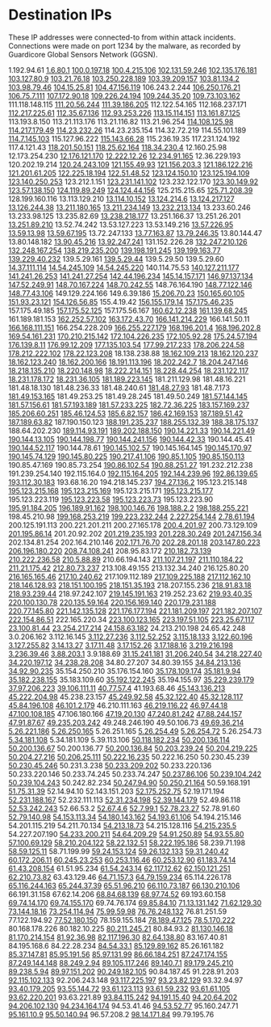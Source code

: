 # Destination IPs

These IP addresses were connected-to from within attack incidents. Connections were made on port 1234 by the malware, as recorded by Guardicore Global Sensors Network (GGSN).

1.192.94.61
[1.6.80.1](https://threatintelligence.guardicore.com/ip/1.6.80.1)
[100.0.197.18](https://threatintelligence.guardicore.com/ip/100.0.197.18)
[100.4.215.106](https://threatintelligence.guardicore.com/ip/100.4.215.106)
[102.131.59.246](https://threatintelligence.guardicore.com/ip/102.131.59.246)
[102.135.176.181](https://threatintelligence.guardicore.com/ip/102.135.176.181)
[103.127.80.9](https://threatintelligence.guardicore.com/ip/103.127.80.9)
[103.21.76.18](https://threatintelligence.guardicore.com/ip/103.21.76.18)
[103.250.228.189](https://threatintelligence.guardicore.com/ip/103.250.228.189)
[103.39.209.157](https://threatintelligence.guardicore.com/ip/103.39.209.157)
[103.81.134.2](https://threatintelligence.guardicore.com/ip/103.81.134.2)
[103.98.79.46](https://threatintelligence.guardicore.com/ip/103.98.79.46)
[104.15.25.81](https://threatintelligence.guardicore.com/ip/104.15.25.81)
[104.47.156.119](https://threatintelligence.guardicore.com/ip/104.47.156.119)
106.243.2.244
[106.250.176.21](https://threatintelligence.guardicore.com/ip/106.250.176.21)
[106.75.7.111](https://threatintelligence.guardicore.com/ip/106.75.7.111)
[107.172.90.18](https://threatintelligence.guardicore.com/ip/107.172.90.18)
[109.226.24.194](https://threatintelligence.guardicore.com/ip/109.226.24.194)
[109.244.35.20](https://threatintelligence.guardicore.com/ip/109.244.35.20)
[109.73.103.162](https://threatintelligence.guardicore.com/ip/109.73.103.162)
111.118.148.115
[111.20.56.244](https://threatintelligence.guardicore.com/ip/111.20.56.244)
[111.39.186.205](https://threatintelligence.guardicore.com/ip/111.39.186.205)
112.122.54.165
112.168.237.171
[112.217.225.61](https://threatintelligence.guardicore.com/ip/112.217.225.61)
[112.35.67.136](https://threatintelligence.guardicore.com/ip/112.35.67.136)
[112.93.253.226](https://threatintelligence.guardicore.com/ip/112.93.253.226)
[113.15.114.151](https://threatintelligence.guardicore.com/ip/113.15.114.151)
[113.161.87.125](https://threatintelligence.guardicore.com/ip/113.161.87.125)
113.193.8.150
113.21.113.176
113.21.116.82
113.21.96.254
[114.108.125.98](https://threatintelligence.guardicore.com/ip/114.108.125.98)
[114.217.179.49](https://threatintelligence.guardicore.com/ip/114.217.179.49)
[114.23.232.26](https://threatintelligence.guardicore.com/ip/114.23.232.26)
114.23.235.154
114.32.72.219
114.55.101.189
[114.7.145.103](https://threatintelligence.guardicore.com/ip/114.7.145.103)
115.127.96.222
[115.143.66.28](https://threatintelligence.guardicore.com/ip/115.143.66.28)
115.236.19.35
117.231.124.192
117.4.121.43
[118.201.50.151](https://threatintelligence.guardicore.com/ip/118.201.50.151)
[118.25.62.164](https://threatintelligence.guardicore.com/ip/118.25.62.164)
[118.34.230.4](https://threatintelligence.guardicore.com/ip/118.34.230.4)
12.160.25.98
12.173.254.230
[12.176.121.170](https://threatintelligence.guardicore.com/ip/12.176.121.170)
[12.222.12.26](https://threatintelligence.guardicore.com/ip/12.222.12.26)
[12.234.91.165](https://threatintelligence.guardicore.com/ip/12.234.91.165)
12.36.229.193
120.202.19.214
[120.24.243.109](https://threatintelligence.guardicore.com/ip/120.24.243.109)
[121.155.49.93](https://threatintelligence.guardicore.com/ip/121.155.49.93)
[121.156.203.3](https://threatintelligence.guardicore.com/ip/121.156.203.3)
[121.186.122.216](https://threatintelligence.guardicore.com/ip/121.186.122.216)
[121.201.61.205](https://threatintelligence.guardicore.com/ip/121.201.61.205)
[122.225.18.194](https://threatintelligence.guardicore.com/ip/122.225.18.194)
[122.51.48.52](https://threatintelligence.guardicore.com/ip/122.51.48.52)
[123.124.150.10](https://threatintelligence.guardicore.com/ip/123.124.150.10)
[123.125.194.109](https://threatintelligence.guardicore.com/ip/123.125.194.109)
[123.140.250.253](https://threatintelligence.guardicore.com/ip/123.140.250.253)
123.212.1.151
[123.231.141.102](https://threatintelligence.guardicore.com/ip/123.231.141.102)
123.232.122.170
[123.30.149.92](https://threatintelligence.guardicore.com/ip/123.30.149.92)
[123.57.138.150](https://threatintelligence.guardicore.com/ip/123.57.138.150)
[124.119.89.249](https://threatintelligence.guardicore.com/ip/124.119.89.249)
[124.124.44.156](https://threatintelligence.guardicore.com/ip/124.124.44.156)
125.215.215.65
[125.71.208.39](https://threatintelligence.guardicore.com/ip/125.71.208.39)
128.199.160.116
13.113.129.210
[13.114.10.152](https://threatintelligence.guardicore.com/ip/13.114.10.152)
[13.124.214.6](https://threatintelligence.guardicore.com/ip/13.124.214.6)
[13.124.217.127](https://threatintelligence.guardicore.com/ip/13.124.217.127)
[13.126.244.38](https://threatintelligence.guardicore.com/ip/13.126.244.38)
[13.211.180.165](https://threatintelligence.guardicore.com/ip/13.211.180.165)
[13.211.234.149](https://threatintelligence.guardicore.com/ip/13.211.234.149)
[13.232.213.134](https://threatintelligence.guardicore.com/ip/13.232.213.134)
13.233.60.246
13.233.98.125
13.235.82.69
[13.238.218.177](https://threatintelligence.guardicore.com/ip/13.238.218.177)
13.251.166.37
13.251.26.201
[13.251.89.210](https://threatintelligence.guardicore.com/ip/13.251.89.210)
13.52.74.242
13.53.127.223
13.53.149.216
[13.57.226.95](https://threatintelligence.guardicore.com/ip/13.57.226.95)
[13.59.13.98](https://threatintelligence.guardicore.com/ip/13.59.13.98)
[13.59.67.195](https://threatintelligence.guardicore.com/ip/13.59.67.195)
13.72.247.133
[13.77.163.87](https://threatintelligence.guardicore.com/ip/13.77.163.87)
[13.79.246.35](https://threatintelligence.guardicore.com/ip/13.79.246.35)
13.80.144.47
13.80.148.182
[13.90.45.216](https://threatintelligence.guardicore.com/ip/13.90.45.216)
[13.92.247.241](https://threatintelligence.guardicore.com/ip/13.92.247.241)
131.152.226.28
[132.247.210.126](https://threatintelligence.guardicore.com/ip/132.247.210.126)
[132.248.167.254](https://threatintelligence.guardicore.com/ip/132.248.167.254)
[138.219.235.200](https://threatintelligence.guardicore.com/ip/138.219.235.200)
[139.198.191.245](https://threatintelligence.guardicore.com/ip/139.198.191.245)
[139.199.163.77](https://threatintelligence.guardicore.com/ip/139.199.163.77)
[139.229.40.232](https://threatintelligence.guardicore.com/ip/139.229.40.232)
139.5.29.161
[139.5.29.44](https://threatintelligence.guardicore.com/ip/139.5.29.44)
139.5.29.50
139.5.29.60
[14.37.111.114](https://threatintelligence.guardicore.com/ip/14.37.111.114)
[14.54.245.109](https://threatintelligence.guardicore.com/ip/14.54.245.109)
[14.54.245.220](https://threatintelligence.guardicore.com/ip/14.54.245.220)
140.114.75.53
[140.127.211.177](https://threatintelligence.guardicore.com/ip/140.127.211.177)
[141.241.26.253](https://threatintelligence.guardicore.com/ip/141.241.26.253)
[141.241.27.254](https://threatintelligence.guardicore.com/ip/141.241.27.254)
[142.44.196.234](https://threatintelligence.guardicore.com/ip/142.44.196.234)
[145.14.157.171](https://threatintelligence.guardicore.com/ip/145.14.157.171)
[146.97.137.134](https://threatintelligence.guardicore.com/ip/146.97.137.134)
[147.52.249.91](https://threatintelligence.guardicore.com/ip/147.52.249.91)
[148.70.167.224](https://threatintelligence.guardicore.com/ip/148.70.167.224)
[148.70.242.55](https://threatintelligence.guardicore.com/ip/148.70.242.55)
148.76.164.190
[148.77.122.146](https://threatintelligence.guardicore.com/ip/148.77.122.146)
[148.77.43.106](https://threatintelligence.guardicore.com/ip/148.77.43.106)
149.129.224.166
149.6.39.186
[15.206.70.23](https://threatintelligence.guardicore.com/ip/15.206.70.23)
[150.165.60.105](https://threatintelligence.guardicore.com/ip/150.165.60.105)
[151.93.23.121](https://threatintelligence.guardicore.com/ip/151.93.23.121)
[154.126.56.85](https://threatintelligence.guardicore.com/ip/154.126.56.85)
155.4.19.42
[156.155.179.14](https://threatintelligence.guardicore.com/ip/156.155.179.14)
[157.175.46.235](https://threatintelligence.guardicore.com/ip/157.175.46.235)
157.175.49.185
[157.175.52.125](https://threatintelligence.guardicore.com/ip/157.175.52.125)
157.175.56.167
[160.62.12.238](https://threatintelligence.guardicore.com/ip/160.62.12.238)
[161.139.68.245](https://threatintelligence.guardicore.com/ip/161.139.68.245)
161.189.181.153
[162.252.57.102](https://threatintelligence.guardicore.com/ip/162.252.57.102)
[163.172.43.70](https://threatintelligence.guardicore.com/ip/163.172.43.70)
[166.141.214.229](https://threatintelligence.guardicore.com/ip/166.141.214.229)
166.141.50.11
[166.168.111.151](https://threatintelligence.guardicore.com/ip/166.168.111.151)
166.254.228.209
[166.255.227.179](https://threatintelligence.guardicore.com/ip/166.255.227.179)
[168.196.201.4](https://threatintelligence.guardicore.com/ip/168.196.201.4)
[168.196.202.8](https://threatintelligence.guardicore.com/ip/168.196.202.8)
[169.54.161.231](https://threatintelligence.guardicore.com/ip/169.54.161.231)
[170.210.215.142](https://threatintelligence.guardicore.com/ip/170.210.215.142)
[172.104.226.235](https://threatintelligence.guardicore.com/ip/172.104.226.235)
[172.105.92.28](https://threatintelligence.guardicore.com/ip/172.105.92.28)
[175.24.57.194](https://threatintelligence.guardicore.com/ip/175.24.57.194)
[176.139.8.11](https://threatintelligence.guardicore.com/ip/176.139.8.11)
[176.99.12.209](https://threatintelligence.guardicore.com/ip/176.99.12.209)
[177.135.103.54](https://threatintelligence.guardicore.com/ip/177.135.103.54)
[177.99.217.233](https://threatintelligence.guardicore.com/ip/177.99.217.233)
[178.206.224.58](https://threatintelligence.guardicore.com/ip/178.206.224.58)
[178.212.222.102](https://threatintelligence.guardicore.com/ip/178.212.222.102)
[178.22.123.208](https://threatintelligence.guardicore.com/ip/178.22.123.208)
18.138.238.88
[18.162.109.213](https://threatintelligence.guardicore.com/ip/18.162.109.213)
[18.162.120.237](https://threatintelligence.guardicore.com/ip/18.162.120.237)
[18.162.123.240](https://threatintelligence.guardicore.com/ip/18.162.123.240)
[18.162.200.166](https://threatintelligence.guardicore.com/ip/18.162.200.166)
[18.191.113.196](https://threatintelligence.guardicore.com/ip/18.191.113.196)
[18.202.242.7](https://threatintelligence.guardicore.com/ip/18.202.242.7)
[18.204.247.146](https://threatintelligence.guardicore.com/ip/18.204.247.146)
[18.218.135.210](https://threatintelligence.guardicore.com/ip/18.218.135.210)
[18.220.148.98](https://threatintelligence.guardicore.com/ip/18.220.148.98)
[18.222.214.151](https://threatintelligence.guardicore.com/ip/18.222.214.151)
[18.228.44.254](https://threatintelligence.guardicore.com/ip/18.228.44.254)
[18.231.122.117](https://threatintelligence.guardicore.com/ip/18.231.122.117)
[18.231.178.172](https://threatintelligence.guardicore.com/ip/18.231.178.172)
[18.231.36.105](https://threatintelligence.guardicore.com/ip/18.231.36.105)
[181.189.223.145](https://threatintelligence.guardicore.com/ip/181.189.223.145)
181.211.129.98
181.48.16.221
181.48.18.130
181.48.236.33
181.48.240.61
[181.48.27.93](https://threatintelligence.guardicore.com/ip/181.48.27.93)
181.48.7.173
[181.49.153.165](https://threatintelligence.guardicore.com/ip/181.49.153.165)
181.49.253.25
181.49.28.245
181.49.50.249
[181.57.144.145](https://threatintelligence.guardicore.com/ip/181.57.144.145)
[181.57.156.61](https://threatintelligence.guardicore.com/ip/181.57.156.61)
[181.57.193.189](https://threatintelligence.guardicore.com/ip/181.57.193.189)
[181.57.233.225](https://threatintelligence.guardicore.com/ip/181.57.233.225)
[182.72.36.225](https://threatintelligence.guardicore.com/ip/182.72.36.225)
[183.157.169.237](https://threatintelligence.guardicore.com/ip/183.157.169.237)
[185.206.60.251](https://threatintelligence.guardicore.com/ip/185.206.60.251)
[185.46.124.53](https://threatintelligence.guardicore.com/ip/185.46.124.53)
[185.6.82.157](https://threatintelligence.guardicore.com/ip/185.6.82.157)
[186.42.169.153](https://threatintelligence.guardicore.com/ip/186.42.169.153)
[187.189.51.42](https://threatintelligence.guardicore.com/ip/187.189.51.42)
[187.189.63.82](https://threatintelligence.guardicore.com/ip/187.189.63.82)
187.190.150.123
[188.191.235.237](https://threatintelligence.guardicore.com/ip/188.191.235.237)
[188.255.132.39](https://threatintelligence.guardicore.com/ip/188.255.132.39)
[188.38.175.137](https://threatintelligence.guardicore.com/ip/188.38.175.137)
188.64.202.230
[189.114.93.191](https://threatintelligence.guardicore.com/ip/189.114.93.191)
[189.202.188.150](https://threatintelligence.guardicore.com/ip/189.202.188.150)
[190.14.221.33](https://threatintelligence.guardicore.com/ip/190.14.221.33)
[190.14.221.49](https://threatintelligence.guardicore.com/ip/190.14.221.49)
[190.144.13.105](https://threatintelligence.guardicore.com/ip/190.144.13.105)
[190.144.198.77](https://threatintelligence.guardicore.com/ip/190.144.198.77)
[190.144.241.156](https://threatintelligence.guardicore.com/ip/190.144.241.156)
[190.144.42.33](https://threatintelligence.guardicore.com/ip/190.144.42.33)
190.144.45.41
[190.144.52.117](https://threatintelligence.guardicore.com/ip/190.144.52.117)
190.144.78.61
[190.145.102.57](https://threatintelligence.guardicore.com/ip/190.145.102.57)
190.145.164.145
[190.145.170.97](https://threatintelligence.guardicore.com/ip/190.145.170.97)
[190.145.74.129](https://threatintelligence.guardicore.com/ip/190.145.74.129)
[190.145.80.225](https://threatintelligence.guardicore.com/ip/190.145.80.225)
[190.217.41.106](https://threatintelligence.guardicore.com/ip/190.217.41.106)
[190.85.1.105](https://threatintelligence.guardicore.com/ip/190.85.1.105)
[190.85.150.113](https://threatintelligence.guardicore.com/ip/190.85.150.113)
190.85.47.169
190.85.73.254
[190.86.102.54](https://threatintelligence.guardicore.com/ip/190.86.102.54)
[190.88.251.27](https://threatintelligence.guardicore.com/ip/190.88.251.27)
191.232.212.238
191.239.254.140
192.115.164.0
[192.115.164.205](https://threatintelligence.guardicore.com/ip/192.115.164.205)
[192.144.239.96](https://threatintelligence.guardicore.com/ip/192.144.239.96)
[192.86.139.65](https://threatintelligence.guardicore.com/ip/192.86.139.65)
[193.112.30.183](https://threatintelligence.guardicore.com/ip/193.112.30.183)
193.68.16.20
194.218.145.237
[194.27.136.2](https://threatintelligence.guardicore.com/ip/194.27.136.2)
195.123.215.148
[195.123.215.168](https://threatintelligence.guardicore.com/ip/195.123.215.168)
[195.123.215.169](https://threatintelligence.guardicore.com/ip/195.123.215.169)
195.123.215.171
[195.123.215.177](https://threatintelligence.guardicore.com/ip/195.123.215.177)
195.123.223.119
[195.123.223.58](https://threatintelligence.guardicore.com/ip/195.123.223.58)
[195.123.223.73](https://threatintelligence.guardicore.com/ip/195.123.223.73)
195.123.223.90
[195.91.184.205](https://threatintelligence.guardicore.com/ip/195.91.184.205)
[196.189.91.162](https://threatintelligence.guardicore.com/ip/196.189.91.162)
[198.100.146.76](https://threatintelligence.guardicore.com/ip/198.100.146.76)
[198.188.2.2](https://threatintelligence.guardicore.com/ip/198.188.2.2)
[198.188.255.221](https://threatintelligence.guardicore.com/ip/198.188.255.221)
198.45.210.98
[199.168.253.219](https://threatintelligence.guardicore.com/ip/199.168.253.219)
[199.223.232.244](https://threatintelligence.guardicore.com/ip/199.223.232.244)
[2.227.254.144](https://threatintelligence.guardicore.com/ip/2.227.254.144)
[2.78.61.194](https://threatintelligence.guardicore.com/ip/2.78.61.194)
200.125.191.113
200.221.201.211
200.27.165.178
[200.4.201.97](https://threatintelligence.guardicore.com/ip/200.4.201.97)
200.73.129.109
[201.195.86.14](https://threatintelligence.guardicore.com/ip/201.195.86.14)
201.20.92.202
[201.219.235.193](https://threatintelligence.guardicore.com/ip/201.219.235.193)
[201.228.30.249](https://threatintelligence.guardicore.com/ip/201.228.30.249)
[201.247.156.34](https://threatintelligence.guardicore.com/ip/201.247.156.34)
202.134.81.254
202.164.210.146
[202.171.76.70](https://threatintelligence.guardicore.com/ip/202.171.76.70)
[202.28.201.18](https://threatintelligence.guardicore.com/ip/202.28.201.18)
[203.147.80.223](https://threatintelligence.guardicore.com/ip/203.147.80.223)
[206.196.180.220](https://threatintelligence.guardicore.com/ip/206.196.180.220)
[208.74.108.241](https://threatintelligence.guardicore.com/ip/208.74.108.241)
208.95.83.172
[210.182.73.139](https://threatintelligence.guardicore.com/ip/210.182.73.139)
[210.222.236.58](https://threatintelligence.guardicore.com/ip/210.222.236.58)
[210.5.88.89](https://threatintelligence.guardicore.com/ip/210.5.88.89)
210.66.194.143
[211.107.21.197](https://threatintelligence.guardicore.com/ip/211.107.21.197)
[211.110.184.22](https://threatintelligence.guardicore.com/ip/211.110.184.22)
[211.21.175.42](https://threatintelligence.guardicore.com/ip/211.21.175.42)
[212.80.73.237](https://threatintelligence.guardicore.com/ip/212.80.73.237)
213.108.49.155
213.132.34.240
216.125.80.20
[216.165.165.46](https://threatintelligence.guardicore.com/ip/216.165.165.46)
[217.10.240.62](https://threatintelligence.guardicore.com/ip/217.10.240.62)
217.109.112.189
[217.109.225.188](https://threatintelligence.guardicore.com/ip/217.109.225.188)
[217.112.162.10](https://threatintelligence.guardicore.com/ip/217.112.162.10)
[218.146.128.93](https://threatintelligence.guardicore.com/ip/218.146.128.93)
[218.151.100.195](https://threatintelligence.guardicore.com/ip/218.151.100.195)
[218.151.35.193](https://threatintelligence.guardicore.com/ip/218.151.35.193)
218.207.155.236
[218.91.83.18](https://threatintelligence.guardicore.com/ip/218.91.83.18)
[218.93.239.44](https://threatintelligence.guardicore.com/ip/218.93.239.44)
218.97.242.107
[219.145.191.163](https://threatintelligence.guardicore.com/ip/219.145.191.163)
219.252.23.62
[219.93.40.35](https://threatintelligence.guardicore.com/ip/219.93.40.35)
[220.100.130.78](https://threatintelligence.guardicore.com/ip/220.100.130.78)
[220.135.59.164](https://threatintelligence.guardicore.com/ip/220.135.59.164)
[220.156.169.140](https://threatintelligence.guardicore.com/ip/220.156.169.140)
[220.179.231.188](https://threatintelligence.guardicore.com/ip/220.179.231.188)
[220.77.145.80](https://threatintelligence.guardicore.com/ip/220.77.145.80)
[221.142.135.128](https://threatintelligence.guardicore.com/ip/221.142.135.128)
[221.176.177.194](https://threatintelligence.guardicore.com/ip/221.176.177.194)
[221.181.209.197](https://threatintelligence.guardicore.com/ip/221.181.209.197)
[221.182.207.107](https://threatintelligence.guardicore.com/ip/221.182.207.107)
[222.154.86.51](https://threatintelligence.guardicore.com/ip/222.154.86.51)
222.165.220.34
[223.100.123.165](https://threatintelligence.guardicore.com/ip/223.100.123.165)
[223.197.51.105](https://threatintelligence.guardicore.com/ip/223.197.51.105)
[223.25.67.117](https://threatintelligence.guardicore.com/ip/223.25.67.117)
[23.100.81.44](https://threatintelligence.guardicore.com/ip/23.100.81.44)
[23.254.217.214](https://threatintelligence.guardicore.com/ip/23.254.217.214)
[24.158.63.182](https://threatintelligence.guardicore.com/ip/24.158.63.182)
24.213.210.198
24.65.42.248
3.0.206.162
3.112.16.145
[3.112.27.236](https://threatintelligence.guardicore.com/ip/3.112.27.236)
[3.112.52.252](https://threatintelligence.guardicore.com/ip/3.112.52.252)
[3.115.18.133](https://threatintelligence.guardicore.com/ip/3.115.18.133)
[3.122.60.196](https://threatintelligence.guardicore.com/ip/3.122.60.196)
[3.127.255.82](https://threatintelligence.guardicore.com/ip/3.127.255.82)
[3.14.13.27](https://threatintelligence.guardicore.com/ip/3.14.13.27)
[3.17.11.48](https://threatintelligence.guardicore.com/ip/3.17.11.48)
[3.17.152.26](https://threatintelligence.guardicore.com/ip/3.17.152.26)
[3.17.188.16](https://threatintelligence.guardicore.com/ip/3.17.188.16)
[3.219.216.198](https://threatintelligence.guardicore.com/ip/3.219.216.198)
[3.236.39.46](https://threatintelligence.guardicore.com/ip/3.236.39.46)
[3.88.203.1](https://threatintelligence.guardicore.com/ip/3.88.203.1)
3.9.188.69
[31.15.241.181](https://threatintelligence.guardicore.com/ip/31.15.241.181)
[31.206.240.54](https://threatintelligence.guardicore.com/ip/31.206.240.54)
[34.218.227.40](https://threatintelligence.guardicore.com/ip/34.218.227.40)
[34.220.197.12](https://threatintelligence.guardicore.com/ip/34.220.197.12)
[34.238.28.208](https://threatintelligence.guardicore.com/ip/34.238.28.208)
34.80.27.207
34.80.39.155
[34.84.213.136](https://threatintelligence.guardicore.com/ip/34.84.213.136)
[34.92.90.235](https://threatintelligence.guardicore.com/ip/34.92.90.235)
35.154.250.210
35.176.154.160
[35.178.109.174](https://threatintelligence.guardicore.com/ip/35.178.109.174)
[35.181.9.94](https://threatintelligence.guardicore.com/ip/35.181.9.94)
[35.182.238.155](https://threatintelligence.guardicore.com/ip/35.182.238.155)
35.183.109.60
[35.192.122.245](https://threatintelligence.guardicore.com/ip/35.192.122.245)
35.194.155.97
[35.229.239.179](https://threatintelligence.guardicore.com/ip/35.229.239.179)
[37.97.206.223](https://threatintelligence.guardicore.com/ip/37.97.206.223)
[39.106.111.11](https://threatintelligence.guardicore.com/ip/39.106.111.11)
[40.77.57.4](https://threatintelligence.guardicore.com/ip/40.77.57.4)
41.193.68.46
[45.143.136.213](https://threatintelligence.guardicore.com/ip/45.143.136.213)
[45.222.204.98](https://threatintelligence.guardicore.com/ip/45.222.204.98)
45.238.23.157
[45.249.92.58](https://threatintelligence.guardicore.com/ip/45.249.92.58)
[45.32.122.40](https://threatintelligence.guardicore.com/ip/45.32.122.40)
[45.32.128.117](https://threatintelligence.guardicore.com/ip/45.32.128.117)
[45.84.196.108](https://threatintelligence.guardicore.com/ip/45.84.196.108)
[46.101.2.179](https://threatintelligence.guardicore.com/ip/46.101.2.179)
46.210.111.163
[46.219.116.22](https://threatintelligence.guardicore.com/ip/46.219.116.22)
[46.97.44.18](https://threatintelligence.guardicore.com/ip/46.97.44.18)
[47.100.108.185](https://threatintelligence.guardicore.com/ip/47.100.108.185)
47.106.180.166
[47.19.20.130](https://threatintelligence.guardicore.com/ip/47.19.20.130)
[47.240.81.242](https://threatintelligence.guardicore.com/ip/47.240.81.242)
[47.88.244.157](https://threatintelligence.guardicore.com/ip/47.88.244.157)
[47.91.87.67](https://threatintelligence.guardicore.com/ip/47.91.87.67)
[49.235.203.242](https://threatintelligence.guardicore.com/ip/49.235.203.242)
49.248.246.190
49.50.106.73
[49.69.36.214](https://threatintelligence.guardicore.com/ip/49.69.36.214)
[5.26.221.186](https://threatintelligence.guardicore.com/ip/5.26.221.186)
[5.26.250.165](https://threatintelligence.guardicore.com/ip/5.26.250.165)
5.26.251.165
[5.26.254.49](https://threatintelligence.guardicore.com/ip/5.26.254.49)
[5.26.254.72](https://threatintelligence.guardicore.com/ip/5.26.254.72)
5.26.254.73
[5.34.181.108](https://threatintelligence.guardicore.com/ip/5.34.181.108)
5.34.181.109
5.39.113.106
[50.118.182.234](https://threatintelligence.guardicore.com/ip/50.118.182.234)
[50.200.136.114](https://threatintelligence.guardicore.com/ip/50.200.136.114)
[50.200.136.67](https://threatintelligence.guardicore.com/ip/50.200.136.67)
50.200.136.77
[50.200.136.84](https://threatintelligence.guardicore.com/ip/50.200.136.84)
[50.203.239.24](https://threatintelligence.guardicore.com/ip/50.203.239.24)
[50.204.219.225](https://threatintelligence.guardicore.com/ip/50.204.219.225)
[50.204.27.216](https://threatintelligence.guardicore.com/ip/50.204.27.216)
[50.206.25.111](https://threatintelligence.guardicore.com/ip/50.206.25.111)
[50.222.16.235](https://threatintelligence.guardicore.com/ip/50.222.16.235)
50.222.16.250
50.230.45.239
[50.230.45.246](https://threatintelligence.guardicore.com/ip/50.230.45.246)
50.231.3.238
[50.233.209.202](https://threatintelligence.guardicore.com/ip/50.233.209.202)
50.233.220.136
50.233.220.146
50.233.74.245
50.233.74.247
[50.237.86.106](https://threatintelligence.guardicore.com/ip/50.237.86.106)
[50.239.104.242](https://threatintelligence.guardicore.com/ip/50.239.104.242)
[50.239.104.243](https://threatintelligence.guardicore.com/ip/50.239.104.243)
50.242.82.234
[50.247.94.90](https://threatintelligence.guardicore.com/ip/50.247.94.90)
[50.250.21.164](https://threatintelligence.guardicore.com/ip/50.250.21.164)
50.59.168.191
[51.75.31.39](https://threatintelligence.guardicore.com/ip/51.75.31.39)
52.14.94.10
52.143.151.203
[52.175.252.75](https://threatintelligence.guardicore.com/ip/52.175.252.75)
52.19.171.194
[52.231.188.167](https://threatintelligence.guardicore.com/ip/52.231.188.167)
52.232.111.113
[52.31.234.198](https://threatintelligence.guardicore.com/ip/52.31.234.198)
[52.39.144.179](https://threatintelligence.guardicore.com/ip/52.39.144.179)
52.49.86.118
[52.53.242.243](https://threatintelligence.guardicore.com/ip/52.53.242.243)
52.66.53.2
[52.67.4.6](https://threatintelligence.guardicore.com/ip/52.67.4.6)
[52.7.99.1](https://threatintelligence.guardicore.com/ip/52.7.99.1)
[52.78.23.27](https://threatintelligence.guardicore.com/ip/52.78.23.27)
52.78.91.60
[52.79.140.98](https://threatintelligence.guardicore.com/ip/52.79.140.98)
[54.153.113.34](https://threatintelligence.guardicore.com/ip/54.153.113.34)
[54.180.143.162](https://threatintelligence.guardicore.com/ip/54.180.143.162)
[54.193.61.106](https://threatintelligence.guardicore.com/ip/54.193.61.106)
54.194.215.146
54.201.115.219
54.211.70.134
[54.213.18.73](https://threatintelligence.guardicore.com/ip/54.213.18.73)
54.215.128.116
[54.215.235.5](https://threatintelligence.guardicore.com/ip/54.215.235.5)
54.227.207.190
[54.233.200.211](https://threatintelligence.guardicore.com/ip/54.233.200.211)
[54.64.209.29](https://threatintelligence.guardicore.com/ip/54.64.209.29)
[54.91.250.89](https://threatintelligence.guardicore.com/ip/54.91.250.89)
[54.93.55.80](https://threatintelligence.guardicore.com/ip/54.93.55.80)
[57.100.69.129](https://threatintelligence.guardicore.com/ip/57.100.69.129)
[58.210.204.122](https://threatintelligence.guardicore.com/ip/58.210.204.122)
[58.22.132.51](https://threatintelligence.guardicore.com/ip/58.22.132.51)
[58.222.195.186](https://threatintelligence.guardicore.com/ip/58.222.195.186)
58.239.71.198
[58.59.125.11](https://threatintelligence.guardicore.com/ip/58.59.125.11)
58.71.199.99
[59.24.153.124](https://threatintelligence.guardicore.com/ip/59.24.153.124)
[59.26.132.133](https://threatintelligence.guardicore.com/ip/59.26.132.133)
[59.31.240.42](https://threatintelligence.guardicore.com/ip/59.31.240.42)
[60.172.206.11](https://threatintelligence.guardicore.com/ip/60.172.206.11)
[60.245.23.253](https://threatintelligence.guardicore.com/ip/60.245.23.253)
[60.253.116.46](https://threatintelligence.guardicore.com/ip/60.253.116.46)
[60.253.12.90](https://threatintelligence.guardicore.com/ip/60.253.12.90)
[61.183.74.14](https://threatintelligence.guardicore.com/ip/61.183.74.14)
[61.43.208.154](https://threatintelligence.guardicore.com/ip/61.43.208.154)
61.51.95.234
[61.54.243.14](https://threatintelligence.guardicore.com/ip/61.54.243.14)
[62.117.12.62](https://threatintelligence.guardicore.com/ip/62.117.12.62)
[62.150.121.251](https://threatintelligence.guardicore.com/ip/62.150.121.251)
[62.210.73.82](https://threatintelligence.guardicore.com/ip/62.210.73.82)
63.43.129.46
[64.71.157.3](https://threatintelligence.guardicore.com/ip/64.71.157.3)
[64.79.159.234](https://threatintelligence.guardicore.com/ip/64.79.159.234)
65.114.226.178
[65.116.244.163](https://threatintelligence.guardicore.com/ip/65.116.244.163)
[65.244.37.39](https://threatintelligence.guardicore.com/ip/65.244.37.39)
[65.51.96.210](https://threatintelligence.guardicore.com/ip/65.51.96.210)
[66.110.73.187](https://threatintelligence.guardicore.com/ip/66.110.73.187)
[66.130.210.106](https://threatintelligence.guardicore.com/ip/66.130.210.106)
66.191.31.158
67.62.14.206
[68.84.68.139](https://threatintelligence.guardicore.com/ip/68.84.68.139)
[68.97.74.52](https://threatintelligence.guardicore.com/ip/68.97.74.52)
69.193.60.158
[69.74.14.170](https://threatintelligence.guardicore.com/ip/69.74.14.170)
[69.74.155.170](https://threatintelligence.guardicore.com/ip/69.74.155.170)
69.74.76.174
[69.85.84.10](https://threatintelligence.guardicore.com/ip/69.85.84.10)
[71.13.131.142](https://threatintelligence.guardicore.com/ip/71.13.131.142)
[71.62.129.30](https://threatintelligence.guardicore.com/ip/71.62.129.30)
[73.144.18.16](https://threatintelligence.guardicore.com/ip/73.144.18.16)
[73.254.114.94](https://threatintelligence.guardicore.com/ip/73.254.114.94)
[75.99.59.98](https://threatintelligence.guardicore.com/ip/75.99.59.98)
[76.76.248.132](https://threatintelligence.guardicore.com/ip/76.76.248.132)
76.81.251.59
77.122.194.92
[77.52.180.150](https://threatintelligence.guardicore.com/ip/77.52.180.150)
78.159.155.184
[78.189.47.125](https://threatintelligence.guardicore.com/ip/78.189.47.125)
[78.5.170.222](https://threatintelligence.guardicore.com/ip/78.5.170.222)
80.168.178.226
80.182.10.225
[80.211.245.21](https://threatintelligence.guardicore.com/ip/80.211.245.21)
80.84.93.2
[81.130.146.18](https://threatintelligence.guardicore.com/ip/81.130.146.18)
[81.170.214.154](https://threatintelligence.guardicore.com/ip/81.170.214.154)
[81.92.36.98](https://threatintelligence.guardicore.com/ip/81.92.36.98)
[82.117.196.30](https://threatintelligence.guardicore.com/ip/82.117.196.30)
[82.64.138.80](https://threatintelligence.guardicore.com/ip/82.64.138.80)
83.167.40.81
84.195.168.6
84.22.28.234
[84.54.33.1](https://threatintelligence.guardicore.com/ip/84.54.33.1)
[85.129.89.162](https://threatintelligence.guardicore.com/ip/85.129.89.162)
85.26.161.182
[85.37.147.81](https://threatintelligence.guardicore.com/ip/85.37.147.81)
[85.95.191.56](https://threatintelligence.guardicore.com/ip/85.95.191.56)
[85.97.131.99](https://threatintelligence.guardicore.com/ip/85.97.131.99)
[86.66.184.251](https://threatintelligence.guardicore.com/ip/86.66.184.251)
[87.247.174.155](https://threatintelligence.guardicore.com/ip/87.247.174.155)
[87.249.144.148](https://threatintelligence.guardicore.com/ip/87.249.144.148)
[88.249.2.94](https://threatintelligence.guardicore.com/ip/88.249.2.94)
[89.105.117.246](https://threatintelligence.guardicore.com/ip/89.105.117.246)
[89.140.7.1](https://threatintelligence.guardicore.com/ip/89.140.7.1)
[89.179.245.210](https://threatintelligence.guardicore.com/ip/89.179.245.210)
[89.238.5.94](https://threatintelligence.guardicore.com/ip/89.238.5.94)
[89.97.151.202](https://threatintelligence.guardicore.com/ip/89.97.151.202)
[90.249.182.105](https://threatintelligence.guardicore.com/ip/90.249.182.105)
90.84.187.45
91.228.91.203
[92.115.102.133](https://threatintelligence.guardicore.com/ip/92.115.102.133)
92.206.243.148
[93.117.225.197](https://threatintelligence.guardicore.com/ip/93.117.225.197)
[93.23.82.129](https://threatintelligence.guardicore.com/ip/93.23.82.129)
93.32.94.97
[93.40.179.205](https://threatintelligence.guardicore.com/ip/93.40.179.205)
[93.55.144.72](https://threatintelligence.guardicore.com/ip/93.55.144.72)
[93.61.123.113](https://threatintelligence.guardicore.com/ip/93.61.123.113)
[93.61.59.232](https://threatintelligence.guardicore.com/ip/93.61.59.232)
[93.61.61.105](https://threatintelligence.guardicore.com/ip/93.61.61.105)
[93.62.220.201](https://threatintelligence.guardicore.com/ip/93.62.220.201)
93.63.221.89
[93.84.115.242](https://threatintelligence.guardicore.com/ip/93.84.115.242)
[94.191.15.40](https://threatintelligence.guardicore.com/ip/94.191.15.40)
[94.20.64.202](https://threatintelligence.guardicore.com/ip/94.20.64.202)
[94.206.102.130](https://threatintelligence.guardicore.com/ip/94.206.102.130)
[94.234.164.174](https://threatintelligence.guardicore.com/ip/94.234.164.174)
94.53.41.46
[94.53.52.77](https://threatintelligence.guardicore.com/ip/94.53.52.77)
95.160.247.71
[95.161.10.9](https://threatintelligence.guardicore.com/ip/95.161.10.9)
[95.50.140.94](https://threatintelligence.guardicore.com/ip/95.50.140.94)
96.57.208.2
[98.14.171.84](https://threatintelligence.guardicore.com/ip/98.14.171.84)
99.79.195.76
